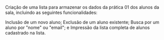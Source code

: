 Criação de uma lista para armazenar os dados da prática 01 dos alunos da sala, incluindo as seguintes funcionalidades:

Inclusão de um novo aluno;
Exclusão de um aluno existente;
Busca por um aluno por "nome" ou "email"; e
Impressão da lista completa de alunos cadastrado na lista.
